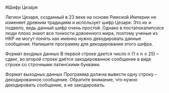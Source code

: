 #Шифр Цезаря

Легион Цезаря, созданный в 23 веке на основе Римской Империи не изменяет древним традициям и использует шифр Цезаря. 
Это их и подвело, ведь данный шифр очень простой. Однако в постапокалипсисе люди плохо знают все тонкости довоенного мира, 
поэтому ученые из НКР не могут понять как именно нужно декодировать данные сообщения. Напишите программу для декодирования 
этого шифра.

Формат входных данных
В первой строке дается число n (1 ≤ n ≤ 25) – сдвиг, во второй строке даётся закодированное сообщение в виде строки со 
строчными латинскими буквами.

Формат выходных данных
Программа должна вывести одну строку – декодированное сообщение. Обратите внимание, что нужно декодировать сообщение, 
а не закодировать.